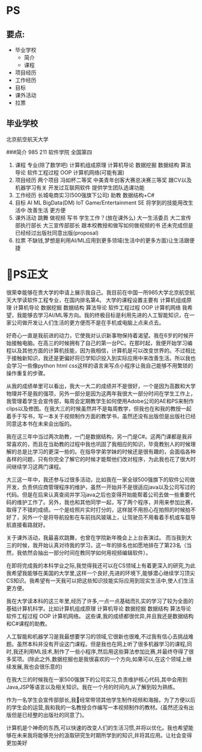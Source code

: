 # PS
## 要点:
- 毕业学校
    - 简介
    - 课程
- 项目经历
- 工作经历
- 目标
- 课外活动
- 拉票

## 毕业学校
 
北京航空航天大学

###简介
985 211 软件学院 全国第四 

1. 课程
专业(除了数学吧) 计算机组成原理 计算机导论 数据挖掘 数据结构 算法导论 软件工程过程  OOP 计算机网络(可能有漏)
2. 项目经历
两个项目 冯如杯二等奖 中美青年创客大赛总决赛三等奖 
跟CV以及机器学习有关
开发过互联网软件 提供学生团队选课功能
3. 工作经历
长城电商实习(500强旗下公司)
助教 数据结构+C#
4. 目标
AI ML BigData(DM)  IoT Game/Entertainment SE 将学到的技能用改生活中 改善生活 更方便
5. 课外活动
跳舞 做视频 写书
学生工作？(放在课外么)
大一生活委员
大二宣传部执行部长
大三宣传部部长
跟本校教授和做写如何做视频的书 还未完成但是已经经过出版社同意出版(proposal)
6. 拉票
不缺钱,梦想是利用AI/ML应用到更多领域(生活中的更多方面)让生活跟便捷



# PS正文

很荣幸能够在贵大学的申请上展示我自己。我目前在中国一所985大学北京航空航天大学读软件工程专业，在国内排名第4。 大学的课程设置主要有 计算机组成原理 计算机导论 数据挖掘 数据结构 算法导论 软件工程过程  OOP 计算机网络
我希望，我能够去学习AI/ML等方向。我的终极目标是利用先进的人工智能知识，在一家公司做开发让人们生活的更方便而不是在手机或电脑上点来点去。

好奇心一直是我前进的动力，它使我对认识新事物保持着渴望。我在6岁的时候开始接触电脑。在高三的时候拥有了自己的第一台PC。在那时起，我便开始学习编程以及其他方面的计算机技能，因为我相信，计算机是可以改变世界的。不过相比于接触新知识，我还是更偏好将已学知识投入到实际应用中来改善生活。所以我也会学习一些像python html css这样的语言来写点小程序让我自己能够不用繁琐的操作重复的步骤。

从我的成绩单里可以看出，我大一大二的成绩并不是很好，一个是因为高数和大学物理并不是我的强项，另外一部分是因为这两年我很大一部分时间在学生工作上，我管理着学生会宣传部，每周会定期教学生如何使用Adobe公司的AE和PS来制作clips以及修图。在我大三的时候虽然并不是每周教学，但我也在和我的教授一起着手于写书，写一本关于视频制作方面的教学书，虽然还没有出版但是出版社已经同意这本书在未来会出版的。

我在这三年中当过两次助教，一门是数据结构，另一门是C#。这两门课都是我非常喜欢的，而且在当助教的过程中我也巩固了我相应的知识，毕竟教别人的时候理解的总是比学习的更深一些的。在指导学弟学妹的时候还是很有趣的，会面临各种各样的问题，只有你完全了解它的时候才能帮他们改对程序，为此我也花了很大时间继续学习这两门课程。

大三这一年中，我还参与过很多活动，比如我在一家全球500强旗下的软件公司做开发，负责供应商管理程序的维护，虽然一开始并不是很适应java以及公司写过的代码。但是在后来认真查阅并学习java之后也变得开始能帮着公司去做一些重要代码的维护工作了。另外，我也和其他同学一起，写了两个程序，并用来参加比赛，取得了不错的成绩。一个是给照片实时打分的，这样就不用担心在拍照的时候拍不好了，另外一个是将导航投影在车前挡风玻璃上，让驾驶员不用看着手机或车载导航直接看路就好。

关于课外活动，我最喜欢跳舞，也曾在学院新年晚会上上台表演过。
而当我到大三的时候，我开始认真对待我的学习，这一年的排名也如愿地排在了第23名（当然，我依然会抽出一部分时间在教同学如何用视频编辑软件）。


在即将完成我的本科学业之际,我觉得我还可以在CS领域上有着更深入的研究,为此我希望我能够在美国的大学里,这样一个良好,先进的环境下,能够潜心继续学习顶尖CS知识。我希望有一天我可以把这些知识技能实际应用到现实生活中,使人们生活更方便。

我在大学读本科的这三年里,经历了许多,一点一点基础而扎实的学习了较为全面的基础计算机科学。比如计算机组成原理 计算机导论 数据挖掘 数据结构 算法导论 软件工程过程  OOP 计算机网络。 这些课,我的成绩都很优异,并且我还是数据结构和C#课程的助教。

人工智能和机器学习是我最想要学习的领域,它很新也很难,不过我有信心去挑战难题。虽然本科并没有开设这门课程。但是我也在网上听了很多机器学习的课程,同时,我还利用ML技术,制作了一些小程序,然后用这些算法参加比赛,并最终夺得了很多奖项。(除此之外,数据挖掘也是我很喜欢的一个方向,如果可以,在这个领域上继续发展,我也会很乐意的)

在我大三的时候我在一家500强旗下的公司实习,负责维护核心代码,其中会用到Java,JSP等语言以及相关知识。我在一个月的时间内,从了解到较为熟练。

作为一名学生会宣传部部长,我经常带领其他学生制作视频和海报。为了方便以后的学生会的运营,我和我的一名教授合作编写一本视频制作的教材。(虽然还没有出版但是已经整的出版社的同意了)。

计算机是个神奇的东西,可以快速的改变人们的生活习惯,并将以优化。我也希望能够在未来我将能够充分的汲取研究生时期所学到的知识,并将其应用。让社会变得更加美好